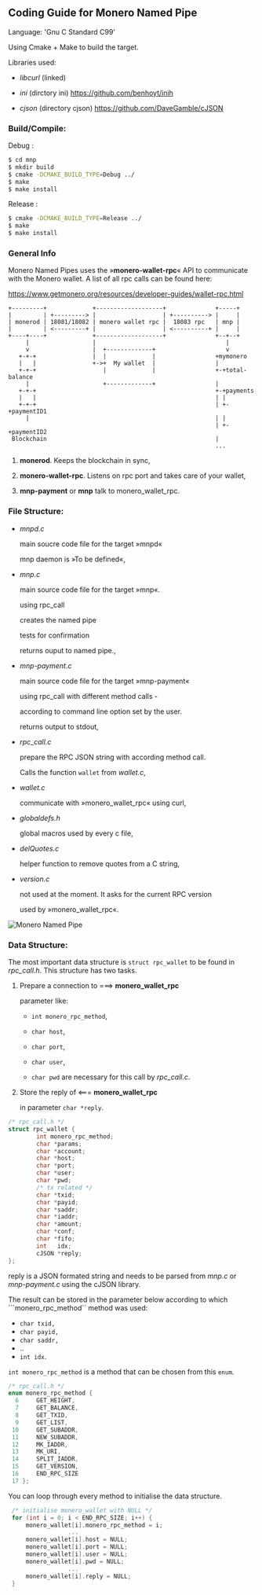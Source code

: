 ## Coding Guide for Monero Named Pipe

Language:  'Gnu C Standard C99'

Using Cmake + Make to build the target.

Libraries used:

* *libcurl* (linked)

* *ini* (dirctory ini) https://github.com/benhoyt/inih

* *cjson* (directory cjson) https://github.com/DaveGamble/cJSON

  

### Build/Compile:

Debug :

```bash
$ cd mnp
$ mkdir build
$ cmake -DCMAKE_BUILD_TYPE=Debug ../
$ make
$ make install
```

Release :


```bash
$ cmake -DCMAKE_BUILD_TYPE=Release ../
$ make
$ make install
```



### General Info

Monero Named Pipes uses the »**monero-wallet-rpc**« API to communicate with the Monero wallet. A list of all rpc calls can be found here: 

https://www.getmonero.org/resources/developer-guides/wallet-rpc.html

```
+---------+             +-------------------+              +-----+
|         | +---------> |                   | +----------> |     |
| monerod | 18081/18082 | monero wallet rpc |  18083 rpc   | mnp |
|         | <---------+ |                   | <----------+ |     |
+----+----+             +-------------------+              +--+--+
     |                  |                                     |
     v                  |  +-------------+                    v
   +-+-+                |  |             |                 +mymonero
   |   |                +->+  My wallet  |                 |
   +-+-+                   |             |                 +-+total-balance
     |                     +-------------+                 |
   +-+-+                                                   +-+payments
   |   |                                                   | |
   +-+-+                                                   | +-+paymentID1
     |                                                     | |
                                                           | +-+paymentID2
 Blockchain                                                | 
                                                           ...

```

1) **monerod**. Keeps the blockchain in sync,

2) **monero-wallet-rpc**. Listens on rpc port and takes care of your wallet,

3) **mnp-payment** or **mnp** talk to monero_wallet_rpc.



### File Structure:

* *mnpd.c* 

  main soucre code file for the target »mnpd«

  mnp daemon is »To be defined«,

* *mnp.c* 

  main source code file for the target »mnp«.

  using rpc_call 

  creates the named pipe

  tests for confirmation

  returns ouput to named pipe.,

* *mnp-payment.c*

  main source code file for the target »mnp-payment«

  using rpc_call with different method calls - 

  according to command line option set by the user.

  returns output to stdout,

* *rpc_call.c*

  prepare the RPC JSON string with according method call.

  Calls the function ```wallet``` from *wallet.c*,

* *wallet.c*

  communicate with »monero_wallet_rpc« using curl,

* *globaldefs.h*

  global macros used by every c file,

* *delQuotes.c*

  helper function to remove quotes from a C string,

* *version.c* 

  not used at the moment. It asks for the current RPC version

  used by »monero_wallet_rpc«.



![Monero Named Pipe](https://raw.githubusercontent.com/d4ndox/mnp/master/doc/file_structure_coding_guide.svg)





### Data Structure:

The most important data structure is ```struct rpc_wallet``` to be found in *rpc_call.h*. This structure has two tasks. 

1) Prepare a connection to ===> **monero_wallet_rpc**

   parameter like:

   * ```int monero_rpc_method```,

   * ```char host```, 
   * ```char port```,
   * ```char user```, 
   * ```char pwd``` are necessary for this call by *rpc_call.c*.

2) Store the reply of <=== **monero_wallet_rpc**

   in parameter ```char *reply```.


```c
/* rpc_call.h */
struct rpc_wallet {
        int monero_rpc_method;
        char *params;
        char *account;
        char *host;
        char *port;
        char *user;
        char *pwd;
        /* tx related */
        char *txid;
        char *payid;
        char *saddr;
        char *iaddr;
        char *amount;
        char *conf;
        char *fifo;
        int   idx;
        cJSON *reply;
};
````

reply is a JSON formated string and needs to be parsed from *mnp.c* or *mnp-payment.c* using the cJSON library.

The result can be stored in the parameter below according to which  ```monero_rpc_method`` method was used:

* ```char txid,```
* ```char payid,```
* ```char saddr,```
* ..
* ```int idx```.

`int monero_rpc_method` is a method that can be chosen from this `enum`.

```c
/* rpc_call.h */
enum monero_rpc_method {
  6     GET_HEIGHT,
  7     GET_BALANCE,
  8     GET_TXID,
  9     GET_LIST,
 10     GET_SUBADDR,
 11     NEW_SUBADDR,
 12     MK_IADDR,
 13     MK_URI,
 14     SPLIT_IADDR,
 15     GET_VERSION,
 16     END_RPC_SIZE
 17 };
```

You can loop through every method to initialise the data structure.

```c
 /* initialise monero_wallet with NULL */
 for (int i = 0; i < END_RPC_SIZE; i++) {
     monero_wallet[i].monero_rpc_method = i;
                 ...
     monero_wallet[i].host = NULL;
     monero_wallet[i].port = NULL;
     monero_wallet[i].user = NULL;
     monero_wallet[i].pwd = NULL;
                 ...
     monero_wallet[i].reply = NULL;
 }
```





